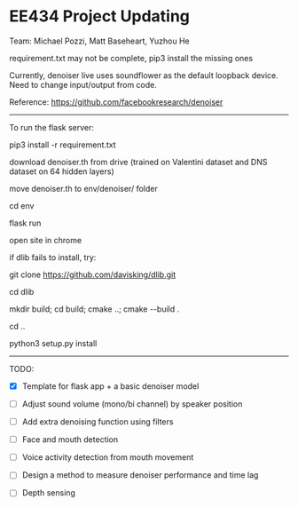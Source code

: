 # EE434 Project Updating 

Team: Michael Pozzi, Matt Baseheart, Yuzhou He

requirement.txt may not be complete, pip3 install the missing ones

Currently, denoiser live uses soundflower as the default loopback device. Need to change input/output from code.

Reference: https://github.com/facebookresearch/denoiser

****

To run the flask server:

pip3 install -r requirement.txt

download denoiser.th from drive (trained on Valentini dataset and DNS dataset on 64 hidden layers)

move denoiser.th to env/denoiser/ folder

cd env

flask run

open site in chrome


if dlib fails to install, try:

git clone https://github.com/davisking/dlib.git

cd dlib

mkdir build; cd build; cmake ..; cmake --build .

cd ..

python3 setup.py install

****

TODO: 

- [X] Template for flask app + a basic denoiser model

- [ ] Adjust sound volume (mono/bi channel) by speaker position

- [ ] Add extra denoising function using filters

- [ ] Face and mouth detection

- [ ] Voice activity detection from mouth movement

- [ ] Design a method to measure denoiser performance and time lag

- [ ] Depth sensing



